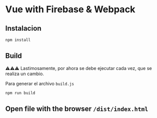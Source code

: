 # Vue with Firebase & Webpack

## Instalacion

```bash
npm install
```

## Build 

⚠️⚠️⚠️ Lastimosamente, por ahora se debe ejecutar cada vez, que se realiza un cambio.

Para generar el archivo `build.js`

```bash
npm run build
```

## Open file with the browser `/dist/index.html`
